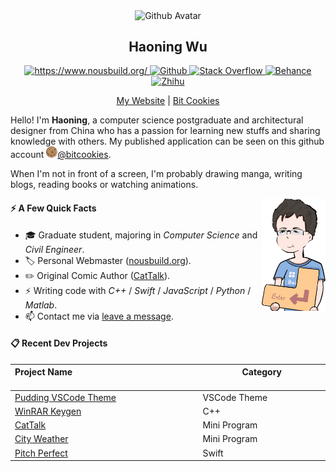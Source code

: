 <p align="center">
 <img width="100px" src="https://avatars.githubusercontent.com/u/18262199" align="center" alt="Github Avatar" />
 <h2 align="center">Haoning Wu</h2>
</p>

<p align="center">
  <a href="#">
  	<img alt="https://www.nousbuild.org/" src="https://img.shields.io/badge/My_Web-ED8384?style=for-the-badge&logo=rss&logoColor=white" />
  </a>
  <a href="https://github.com/windmill0503">
  	<img alt="Github" src="https://img.shields.io/badge/GitHub-100000?style=for-the-badge&logo=github&logoColor=white" />
  </a>
  <a href="https://stackoverflow.com/users/10242225/haoning">
  	<img alt="Stack Overflow" src="https://img.shields.io/badge/Stack_Overflow-FE7A16?style=for-the-badge&logo=stack-overflow&logoColor=white" />
  </a>
  <a href="https://www.behance.net/haoning">
  	<img alt="Behance" src="https://img.shields.io/badge/Behance-105DFB?style=for-the-badge&logo=behance&logoColor=white" />
  </a>
  <a href="https://www.zhihu.com/people/nousbuild">
  	<img alt="Zhihu" src="https://img.shields.io/badge/Zhihu-147FE4?style=for-the-badge&logo=zhihu&logoColor=white" />
  </a>
</p>
<p align="center">
  <a href="https://www.nousbuild.org/">My Website</a> | <a href="https://bitcookies.nousbuild.com/">Bit Cookies</a>
</p>

Hello! I'm **Haoning**, a computer science postgraduate and architectural designer from China who has a passion for learning new stuffs and sharing knowledge with others. My published application can be seen on this github account <img src="assets/bitcookies.svg" width="18px"/>[@bitcookies](https://github.com/bitcookies/).

When I'm not in front of a screen, I'm probably drawing manga, writing blogs, reading books or watching animations.

<p align="right">
  <img height="180px" src="assets/whn.png" align="right" alt="Github Avatar">
</p>


#### ⚡️ A Few Quick Facts

- 🎓 Graduate student, majoring in _Computer Science_ and _Civil Engineer_.
- 🏷 Personal Webmaster ([nousbuild.org](https://www.nousbuild.org/)).
- ✏️ Original Comic Author ([CatTalk](https://cattalk.nousbuild.org/)).
- ⚡ Writing code with _C++_ / _Swift_ / _JavaScript_ / _Python_ / _Matlab_.
- 📫 Contact me via [leave a message](https://www.nousbuild.org/me/connect/).

#### 📋 Recent Dev Projects

| Project Name<img width=440px>                                | Category<img width=260px>     |
| :----------------------------------------------------------- | ------------ |
| [Pudding VSCode Theme](https://github.com/bitcookies/pudding-vscode-theme) | VSCode Theme |
| [WinRAR Keygen](https://github.com/bitcookies/winrar-keygen) | C++          |
| [CatTalk](https://github.nousbuild.com/get-cityweather/)     | Mini Program |
| [City Weather](https://github.nousbuild.com/get-cityweather/) | Mini Program |
| [Pitch Perfect](https://github.com/windmill0503/pitchPerfect) | Swift        |
